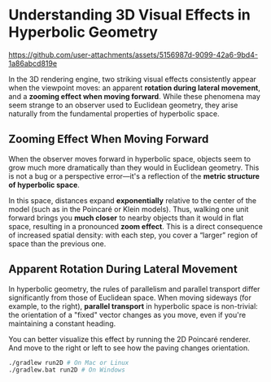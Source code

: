 # Understanding 3D Visual Effects in Hyperbolic Geometry

https://github.com/user-attachments/assets/5156987d-9099-42a6-9bd4-1a86abcd819e

In the 3D rendering engine, two striking visual effects consistently appear when the viewpoint moves: an apparent **rotation during lateral movement**, and a **zooming effect when moving forward**. While these phenomena may seem strange to an observer used to Euclidean geometry, they arise naturally from the fundamental properties of hyperbolic space.

## Zooming Effect When Moving Forward

When the observer moves forward in hyperbolic space, objects seem to grow much more dramatically than they would in Euclidean geometry. This is not a bug or a perspective error—it's a reflection of the **metric structure of hyperbolic space**.

In this space, distances expand **exponentially** relative to the center of the model (such as in the Poincaré or Klein models). Thus, walking one unit forward brings you **much closer** to nearby objects than it would in flat space, resulting in a pronounced **zoom effect**. This is a direct consequence of increased spatial density: with each step, you cover a “larger” region of space than the previous one.

## Apparent Rotation During Lateral Movement

In hyperbolic geometry, the rules of parallelism and parallel transport differ significantly from those of Euclidean space. When moving sideways (for example, to the right), **parallel transport** in hyperbolic space is non-trivial: the orientation of a "fixed" vector changes as you move, even if you're maintaining a constant heading.

You can better visualize this effect by running the 2D Poincaré renderer. And move to the right or left to see how the paving changes orientation.
```bash
./gradlew run2D # On Mac or Linux
./gradlew.bat run2D # On Windows
```